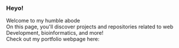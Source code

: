 ### Heyo!
Welcome to my humble abode
<br>
On this page, you'll discover projects and repositories related to web Development, bioinformatics, and more!
<br>
Check out my portfolio webpage here:
